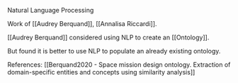 Natural Language Processing

Work of [[Audrey Berquand]], [[Annalisa Riccardi]].

[[Audrey Berquand]] considered using NLP to create an [[Ontology]].

But found it is better to use NLP to populate an already existing ontology.


References:
[[Berquand2020 - Space mission design ontology. Extraction of domain-specific entities and concepts using similarity analysis]]